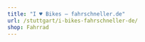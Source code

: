```yaml
---
title: "I ♥ Bikes – fahrschneller.de"
url: /stuttgart/i-bikes-fahrschneller-de/
shop: Fahrrad
---
```

